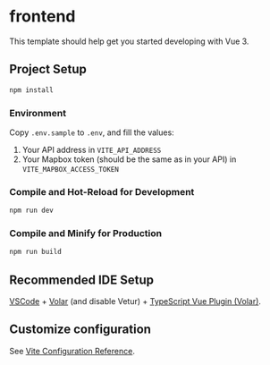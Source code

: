 # frontend

This template should help get you started developing with Vue 3.

## Project Setup

```sh
npm install
```

### Environment
Copy `.env.sample` to `.env`, and fill the values:
1. Your API address in `VITE_API_ADDRESS`
2. Your Mapbox token (should be the same as in your API) in `VITE_MAPBOX_ACCESS_TOKEN`


### Compile and Hot-Reload for Development

```sh
npm run dev
```

### Compile and Minify for Production

```sh
npm run build
```

## Recommended IDE Setup

[VSCode](https://code.visualstudio.com/) + [Volar](https://marketplace.visualstudio.com/items?itemName=Vue.volar) (and disable Vetur) + [TypeScript Vue Plugin (Volar)](https://marketplace.visualstudio.com/items?itemName=Vue.vscode-typescript-vue-plugin).

## Customize configuration

See [Vite Configuration Reference](https://vitejs.dev/config/).
